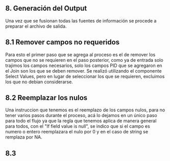 ## 8. Generación del Output

Una vez que se fusionan todas las fuentes de información se procede a preparar el archivo de salida.

## 8.1 Remover campos no requeridos
Para esto el primer paso que se agrega al proceso es el de remover los campos que no se requieren en el paso posterior, como ya de entrada solo trajimos los campos necesarios, solo los campos PID que se agregaron en el Join son los que se deben remover. Se realizó utilizando el componente Select Values, pero en lugar de seleccionar los que se requieren, excluimos los que no debian considerarse.

## 8.2 Reemplazar los nulos
Una instruccion que tenemos es el reemplazo de los campos nulos, para no tener varios pasos durante el proceso, acá lo dejamos en un único paso para todo el flujo ya que la regla que tenemos aplica de manera general para todos, con el "If field value is null", se indico que si el campo es numero o entero reemplazara el nulo por 0 y en el caso de string se remplaza por NA.

## 8.3 

